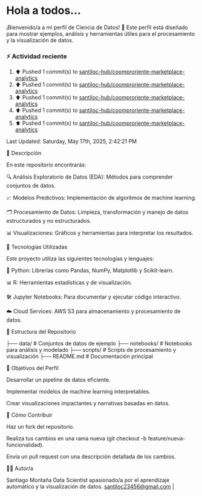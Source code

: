# Hola a todos...
¡Bienvenido/a a mi perfil de Ciencia de Datos! 🚀 Este perfil está diseñado para mostrar ejemplos, análisis y herramientas útiles para el procesamiento y la visualización de datos.
### ⚡ Actividad reciente

<!--RECENT_ACTIVITY:start-->
1. ⬆️ Pushed 1 commit(s) to [santiloc-hub/coomproriente-marketplace-analytics](https://github.com/santiloc-hub/coomproriente-marketplace-analytics)<br>
2. ⬆️ Pushed 1 commit(s) to [santiloc-hub/coomproriente-marketplace-analytics](https://github.com/santiloc-hub/coomproriente-marketplace-analytics)<br>
3. ⬆️ Pushed 1 commit(s) to [santiloc-hub/coomproriente-marketplace-analytics](https://github.com/santiloc-hub/coomproriente-marketplace-analytics)<br>
4. ⬆️ Pushed 1 commit(s) to [santiloc-hub/coomproriente-marketplace-analytics](https://github.com/santiloc-hub/coomproriente-marketplace-analytics)<br>
5. ⬆️ Pushed 1 commit(s) to [santiloc-hub/coomproriente-marketplace-analytics](https://github.com/santiloc-hub/coomproriente-marketplace-analytics)<br>
<!--RECENT_ACTIVITY:end-->
<!--RECENT_ACTIVITY:last_update-->
Last Updated: Saturday, May 17th, 2025, 2:42:21 PM
<!--RECENT_ACTIVITY:last_update_end-->



📌 Descripción

En este repositorio encontrarás:

🔍 Análisis Exploratorio de Datos (EDA): Métodos para comprender conjuntos de datos.

📈 Modelos Predictivos: Implementación de algoritmos de machine learning.

🗂️ Procesamiento de Datos: Limpieza, transformación y manejo de datos estructurados y no estructurados.

📊 Visualizaciones: Gráficos y herramientas para interpretar los resultados.

🚀 Tecnologías Utilizadas

Este proyecto utiliza las siguientes tecnologías y lenguajes:

🐍 Python: Librerías como Pandas, NumPy, Matplotlib y Scikit-learn.

📊 R: Herramientas estadísticas y de visualización.

🛠️ Jupyter Notebooks: Para documentar y ejecutar código interactivo.

☁️ Cloud Services: AWS S3 para almacenamiento y procesamiento de datos.

📁 Estructura del Repositorio

├── data/                # Conjuntos de datos de ejemplo
├── notebooks/           # Notebooks para análisis y modelado
├── scripts/             # Scripts de procesamiento y visualización
├── README.md            # Documentación principal

🎯 Objetivos del Perfil

Desarrollar un pipeline de datos eficiente.

Implementar modelos de machine learning interpretables.

Crear visualizaciones impactantes y narrativas basadas en datos.

📝 Cómo Contribuir

Haz un fork del repositorio.

Realiza tus cambios en una rama nueva (git checkout -b feature/nueva-funcionalidad).

Envía un pull request con una descripción detallada de los cambios.

👩‍💻 Autor/a

Santiago Montaña Data Scientist apasionado/a por el aprendizaje automático y la visualización de datos.
santiloc23456@gmail.com | 
